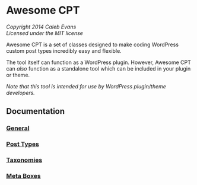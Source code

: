 # Awesome CPT
*Copyright 2014 Caleb Evans*  
*Licensed under the MIT license*

Awesome CPT is a set of classes designed to make coding WordPress custom post
types incredibly easy and flexible.

The tool itself can function as a WordPress plugin. However, Awesome CPT can
*also* function as a standalone tool which can be included in your plugin or
theme.

*Note that this tool is intended for use by WordPress plugin/theme developers.*

## Documentation

### [General](docs/general.md)
### [Post Types](docs/post-types.md)
### [Taxonomies](docs/taxonomies.md)
### [Meta Boxes](docs/meta-boxes.md)

